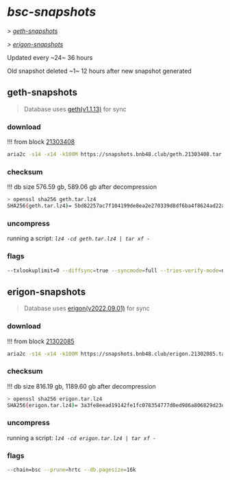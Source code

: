 # *bsc-snapshots*


*\> [geth-snapshots](#geth-snapshots)*

*\> [erigon-snapshots](#erigon-snapshots)*

Updated every ~24~ 36 hours

Old snapshot deleted ~1~ 12 hours after new snapshot generated

## geth-snapshots


> Database uses [geth(v1.1.13)](https://github.com/bnb-chain/bsc/releases/tag/v1.1.13) for sync


### download

<!-- begin_geth -->

!!! from block [21303408](https://bscscan.com/block/21303408)
```bash
aria2c -s14 -x14 -k100M https://snapshots.bnb48.club/geth.21303408.tar.lz4 -o geth.tar.lz4
```


### checksum


!!! db size 576.59 gb, 589.06 gb after decompression
```bash
> openssl sha256 geth.tar.lz4
SHA256(geth.tar.lz4)= 5bd82257ac7f104199de8ea2e270339d8df6ba4f8624ad22ab15851d43b7864d
```

<!-- end_geth -->

### uncompress


running a script: _`lz4 -cd geth.tar.lz4 | tar xf -`_


### flags


```bash
--txlookuplimit=0 --diffsync=true --syncmode=full --tries-verify-mode=none --pruneancient=true --diffblock=5000
```


## erigon-snapshots


> Database uses [erigon(v2022.09.01)](https://github.com/ledgerwatch/erigon/releases/tag/v2022.09.01) for sync


### download

<!-- begin_erigon -->

!!! from block [21302085](https://bscscan.com/block/21302085)
```bash
aria2c -s14 -x14 -k100M https://snapshots.bnb48.club/erigon.21302085.tar.lz4 -o erigon.tar.lz4
```


### checksum


!!! db size 816.19 gb, 1189.60 gb after decompression
```bash
> openssl sha256 erigon.tar.lz4
SHA256(erigon.tar.lz4)= 3a3fe8eead19142fe1fc078354777d0ed986a806829d23d4a9b22d1f6c7b457c
```

<!-- end_erigon -->

### uncompress


running a script: _`lz4 -cd erigon.tar.lz4 | tar xf -`_


### flags


```bash
--chain=bsc --prune=hrtc --db.pagesize=16k
```
